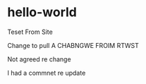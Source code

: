 # hello-world
Teset From Site

Change to pull 
A CHABNGWE FROIM RTWST

Not agreed re change

I had a commnet re update
